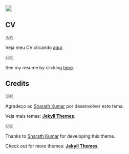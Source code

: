 <a href="https://jekyll-themes.com">
<img src="https://img.shields.io/badge/featured%20on-JT-red.svg" height="20" alt="Jekyll Themes Shield" >
</a>

## CV

🇧🇷

Veja meu CV clicando [aqui](https:douglasmiguel7.github.io/online-cv).

🇺🇸

See my resume by clicking [here](https:douglasmiguel7.github.io/online-cv).

## Credits

🇧🇷

Agradeço ao [Sharath Kumar](https://github.com/sharu725) por desenvolver este tema.

Veja mais temas: [**Jekyll Themes**](http://jekyll-themes.com).

🇺🇸

Thanks to [Sharath Kumar](https://github.com/sharu725) for developing this theme.

Check out for more themes: [**Jekyll Themes**](http://jekyll-themes.com).
